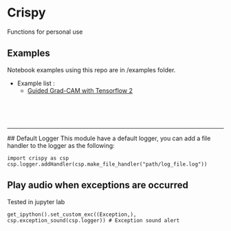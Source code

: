 # Crispy
Functions for personal use


## Examples
Notebook examples using this repo are in /examples folder.

- Example list :
  * [Guided Grad-CAM with Tensorflow 2][ggc]


<br><br><br>
<hr>
## Default Logger
This module have a default logger, you can add a file handler to the logger as the following:

```
import crispy as csp
csp.logger.addHandler(csp.make_file_handler("path/log_file.log"))
```


## Play audio when exceptions are occurred
Tested in jupyter lab
```
get_ipython().set_custom_exc((Exception,), csp.exception_sound(csp.logger)) # Exception sound alert
```

[ggc]: https://github.com/Crispy13/crispy/blob/master/examples/guided_grad_cam.ipynb
